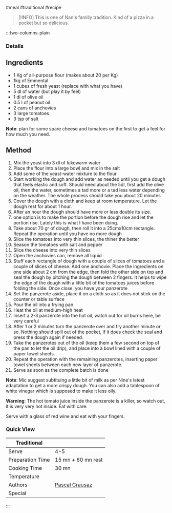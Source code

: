 #meal #traditional #recipe

> [!INFO]
> This is one of Nan's familly tradition. Kind of a pizza in a pocket but so delicious.

:::two-columns-plain

### Details
## Ingredients

- 1 Kg of all-purpose flour (makes about 20 per Kg)
- 1kg of Emmental
- 1 cubes of fresh yeast (replace with what you have)
- 5 dl of water (but play it by feel)
- 1 dl of olive oil
- 0.5 l of peanut oil
- 2 cans of anchovies
- 3 large tomatoes
- 3 tsp of salt

**Note**: plan for some spare cheese and tomatoes on the first to get a feel for how much you need.


## Method

1. Mix the yeast into 3 dl of lukewarm water
2. Place the flour into a large bowl and mix in the salt
3. Add some of the yeast-water mixture to the flour
4. Start working the dough and add water as needed until you get a dough that feels elastic and soft. Should need about the 5dl, first add the olive oil, then the water, sometimes a tad more or a tad less water depending on the weather. The whole process should take you about 20 minutes
5. Cover the dough with a cloth and keep at room temperature. Let the dough rest for about 1 hour.
6. After an hour the dough should have more or less double its size.
  1. one option is to make the portion before the dough rise and let the portion rise. Lately this is what I have been doing.
7. Take about 70 gr of dough, then roll it into a 25cmx10cm rectangle. Repeat the operation until you have no more dough
8. Slice the tomatoes into very thin slices, the thiner the better
9. Season the tomatoes with salt and pepper
10. Slice the cheese into very thin slices
11. Open the anchovies can, remove all liquid
12. Stuff each rectangle of dough with a couple of slices of tomatoes and a couple of slices of cheese. Add one anchovie. Place the ingredients on one side about 2 cm from the edge, then fold the other side on top and seal the dough by pitching the dough between 2 fingers. It helps to wipe the edge of the dough with a little bit of the tomatoes juices before folding the side. Once close, you have your panzerote
13. Set the panzerote aside, place it on a cloth so as it does not stick on the counter or table surface
14. Pour the oil into a frying pan
15. Heat the oil at medium-high heat
16. Insert a 2-3 panzerote into the hot oil, watch out for oil burns here, be very careful
17. After 1 or 2 minutes turn the panzerote over and fry another minute or so. Nothing should spill out of the pocket, if it does check the seal and press the dough again if needed.
18. Take the panzerotes out of the oil (keep them a few second on top of the pan to let the oil drip), and place into a bowl lined with a couple of paper towel sheets.
19. Repeat the operation with the remaining panzerotes, inserting paper towel sheets between each new layer of panzerote.
20. Serve as soon as the complete batch is done

**Note**: Mic suggest subtituing a little bit of milk as per Nine's latest adaptation to get a more crispy dough. You can also add a tablespoon of white vinegar which is supposed to make it less oily.

**Warning**: The hot tomato juice inside the panzerote is a killer, so watch out, it is very very hot inside. Eat with care.

Serve with a glass of red wine and eat with your fingers.


### Quick View
| Traditional      |                                                |
| ---------------- | ---------------------------------------------- |
| Serve            | 4-5                                            |
| Preparation Time | 15 mn + 60 mn rest                             |
| Cooking Time     | 30 mn                                          |
| Temperature      |                                                |
| Authors          | [Pascal Crausaz](mailto:pascal@askpascal.com)  |
| Special          |                                                |

:::

